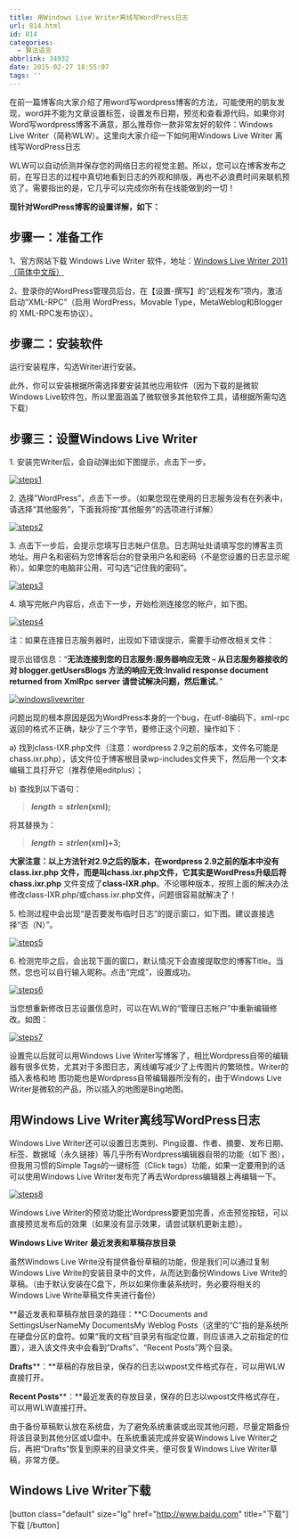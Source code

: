 ```yaml
---
title: 用Windows Live Writer离线写WordPress日志
url: 814.html
id: 814
categories:
  - 算法语言
abbrlink: 34932
date: 2015-02-27 18:55:07
tags: ''
---
```


在前一篇博客向大家介绍了用word写wordpress博客的方法，可能使用的朋友发现，word并不能为文章设置标签，设置发布日期，预览和查看源代码，如果你对Word写wordpress博客不满意，那么推荐你一款非常友好的软件：Windows Live Writer（简称WLW）。这里向大家介绍一下如何用Windows Live Writer 离线写WordPress日志

WLW可以自动侦测并保存您的网络日志的视觉主题。所以，您可以在博客发布之前，在写日志的过程中真切地看到日志的外观和排版，再也不必浪费时间来联机预览了。需要指出的是，它几乎可以完成你所有在线能做到的一切！

**现针对WordPress博客的设置详解，如下：**

步骤一：准备工作
--------

1、官方网站下载 Windows Live Writer 软件，地址：[Windows Live Writer 2011（简体中文版）](http://explore.live.com/windows-live-writer?os=other)

2、登录你的WordPress管理员后台，在【设置-撰写】的“远程发布”项内，激活启动“XML-RPC”（启用 WordPress，Movable Type，MetaWeblog和Blogger 的 XML-RPC发布协议）。

步骤二：安装软件
--------

运行安装程序，勾选Writer进行安装。

此外，你可以安装根据所需选择要安装其他应用软件（因为下载的是微软Windows Live软件包，所以里面涵盖了微软很多其他软件工具，请根据所需勾选下载）

步骤三：设置Windows Live Writer
-------------------------

1\. 安装完Writer后，会自动弹出如下图提示，点击下一步。

[![steps1](http://wangbaiyuan.cn/wp-content/uploads/auto_save_image2015/02/125801wXV.png "steps1")](http://xuhehuan.com/wp-content/uploads/2011/09/steps1.png)

2\. 选择”WordPress”，点击下一步。（如果您现在使用的日志服务没有在列表中，请选择“其他服务”，下面我将按“其他服务”的选项进行详解）

[![steps2](http://wangbaiyuan.cn/wp-content/uploads/auto_save_image2015/02/1258026xY.png "steps2")](http://xuhehuan.com/wp-content/uploads/2011/09/steps2_thumb.png)

3\. 点击下一步后，会提示您填写日志帐户信息。日志网址处请填写您的博客主页地址。用户名和密码为您博客后台的登录用户名和密码（不是您设置的日志显示昵称）。如果您的电脑非公用，可勾选“记住我的密码”。

[![steps3](http://wangbaiyuan.cn/wp-content/uploads/auto_save_image2015/02/125804r6p.png "steps3")](http://xuhehuan.com/wp-content/uploads/2011/09/steps3_thumb.png)

4\. 填写完帐户内容后，点击下一步，开始检测连接您的帐户，如下图。

[![steps4](http://wangbaiyuan.cn/wp-content/uploads/auto_save_image2015/02/1258052en.png "steps4")](http://xuhehuan.com/wp-content/uploads/2011/09/steps4_thumb.png)

注：如果在连接日志服务器时，出现如下错误提示，需要手动修改相关文件：

提示出错信息：“**无法连接到您的日志服务:服务器响应无效 – 从日志服务器接收的对 blogger.getUsersBlogs 方法的响应无效:Invalid response document returned from XmlRpc server 请尝试解决问题，然后重试**。”

[![windowslivewriter](http://wangbaiyuan.cn/wp-content/uploads/auto_save_image2015/02/125806sY2.png "windowslivewriter")](http://xuhehuan.com/wp-content/uploads/2011/09/windowslivewriter.png)

问题出现的根本原因是因为WordPress本身的一个bug，在utf-8编码下，xml-rpc返回的格式不正确，缺少了三个字节，要修正这个问题，操作如下：

a) 找到class-IXR.php文件（注意：wordpress 2.9之前的版本，文件名可能是chass.ixr.php），该文件位于博客根目录wp-includes文件夹下，然后用一个文本编辑工具打开它（推荐使用editplus）；

b) 查找到以下语句：

> **$length = strlen($xml);**

将其替换为：

> **$length = strlen($xml)+3;**

**大家注意：以上方法针对2.9之后的版本，**在wordpress 2.9之前的版本中没有class.ixr.php 文件，而是叫chass.ixr.php文件，它其实是WordPress升级后将**chass.ixr.php** 文件变成了**class-IXR.php**。不论哪种版本，按照上面的解决办法修改class-IXR.php/或chass.ixr.php文件，问题很容易就解决了！

5\. 检测过程中会出现“是否要发布临时日志”的提示窗口，如下图。建议直接选择“否（N）”。

[![steps5](http://wangbaiyuan.cn/wp-content/uploads/auto_save_image2015/02/125808fXn.png "steps5")](http://xuhehuan.com/wp-content/uploads/2011/09/steps5_thumb.png)

6\. 检测完毕之后，会出现下面的窗口，默认情况下会直接提取您的博客Title。当然，您也可以自行输入昵称。点击“完成”，设置成功。

[![steps6](http://wangbaiyuan.cn/wp-content/uploads/auto_save_image2015/02/125809wTc.png "steps6")](http://xuhehuan.com/wp-content/uploads/2011/09/steps6_thumb.png)

当您想重新修改日志设置信息时，可以在WLW的“管理日志帐户”中重新编辑修改。如图：

[![steps7](http://wangbaiyuan.cn/wp-content/uploads/auto_save_image2015/02/125810R0L.png "steps7")](http://xuhehuan.com/wp-content/uploads/2011/09/steps7_thumb.png)

设置完以后就可以用Windows Live Writer写博客了，相比Wordpress自带的编辑器有很多优势，尤其对于多图日志，离线编写减少了上传图片的繁琐性。Writer的插入表格和地 图功能也是Wordpress自带编辑器所没有的，由于Windows Live Writer是微软的产品，所以插入的地图是Bing地图。

用Windows Live Writer离线写WordPress日志
----------------------------------

Windows Live Writer还可以设置日志类别、Ping设置、作者、摘要、发布日期、标签、数据域（永久链接）等几乎所有Wordpress编辑器自带的功能（如下 图），但我用习惯的Simple Tags的一键标签（Click tags）功能，如果一定要用到的话可以使用Windows Live Writer发布完了再去Wordpress编辑器上再编辑一下。

[![steps8](http://wangbaiyuan.cn/wp-content/uploads/auto_save_image2015/02/125812H4s.png "steps8")](http://xuhehuan.com/wp-content/uploads/2011/09/steps8_thumb.png)

Windows Live Writer的预览功能比Wordpress要更加完善，点击预览按钮，可以直接预览发布后的效果（如果没有显示效果，请尝试联机更新主题）。

**Windows Live Writer** **最近发表和草稿存放目录**

虽然Windows Live Write没有提供备份草稿的功能，但是我们可以通过复制Windows Live Write的安装目录中的文件，从而达到备份Windows Live Write的草稿。（由于默认安装在C盘下，所以如果你重装系统时，务必要将相关的Windows Live Write草稿文件夹进行备份）

**最近发表和草稿存放目录的路径：**C:Documents and SettingsUserNameMy DocumentsMy Weblog Posts（这里的“C”指的是系统所在硬盘分区的盘符。如果“我的文档”目录另有指定位置，则应该进入之前指定的位置），进入该文件夹中会看到“Drafts”、“Recent Posts”两个目录。

**Drafts****：**草稿的存放目录，保存的日志以wpost文件格式存在，可以用WLW直接打开。

**Recent Posts****：**最近发表的存放目录，保存的日志以wpost文件格式存在，可以用WLW直接打开。

由于备份草稿默认放在系统盘，为了避免系统重装或出现其他问题，尽量定期备份将该目录到其他分区或U盘中。在系统重装完成并安装Windows Live Writer之后，再把“Drafts”恢复到原来的目录文件夹，便可恢复Windows Live Writer草稿，非常方便。

Windows Live Writer下载
---------------------

\[button class="default" size="lg" href="http://www.baidu.com" title="下载"\] 下载 \[/button\]